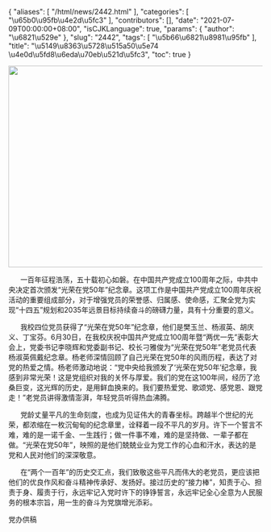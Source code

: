 {
    "aliases": [
        "/html/news/2442.html"
    ],
    "categories": [
        "\u65b0\u95fb\u4e2d\u5fc3"
    ],
    "contributors": [],
    "date": "2021-07-09T00:00:00+08:00",
    "isCJKLanguage": true,
    "params": {
        "author": "\u6821\u529e"
    },
    "slug": "2442",
    "tags": [
        "\u5b66\u6821\u8981\u95fb"
    ],
    "title": "\u5149\u8363\u5728\u515a50\u5e74 \u4e0d\u5fd8\u6eda\u70eb\u521d\u5fc3",
    "toc": true
}


<img
    src="https://cdn.tfls.online/mirror/full/98e7638b51a8f013fffa4dcf67990a6a9da89471.jpg"
    style="display:block;margin-left:auto;margin-right:auto;"
    decoding="async"
    fetchpriority="auto"
    loading="lazy"
    height="400"
    width="600"
/>




  





      一百年征程浩荡，五十载初心如磐。在中国共产党成立100周年之际，中共中央决定首次颁发“光荣在党50年”纪念章。这项工作是中国共产党成立100周年庆祝活动的重要组成部分，对于增强党员的荣誉感、归属感、使命感，汇聚全党为实现“十四五”规划和2035年远景目标持续奋斗的磅礴力量，具有十分重要的意义。



      我校四位党员获得了“光荣在党50年”纪念章，他们是樊玉兰、杨淑英、胡庆义、丁宝芬。6月30日，在我校庆祝中国共产党成立100周年暨“两优一先”表彰大会上，党委书记李晓辉和党委副书记、校长刁雅俊为“光荣在党50年”老党员代表杨淑英佩戴纪念章。杨老师深情回顾了自己光荣在党50年的风雨历程，表达了对党的热爱之情。杨老师激动地说：“党中央给我颁发了‘光荣在党50年’纪念章，我感到非常光荣！这是党组织对我的关怀与厚爱。我们的党在这100年间，经历了沧桑巨变，这光辉的历史，是用鲜血换来的。我们要热爱党、歌颂党、感党恩、跟党走！”老党员讲得激情澎湃，年轻党员听得热血沸腾。

  





  





      党龄丈量平凡的生命刻度，也成为见证伟大的青春坐标。跨越半个世纪的光荣，都浓缩在一枚沉甸甸的纪念章里，诠释着一段不平凡的岁月。许下一个誓言不难，难的是一诺千金、一生践行；做一件事不难，难的是坚持做、一辈子都在做。“光荣在党50年”，映照的是他们兢兢业业为党工作的心血和汗水，表达的是党和人民对他们的深深敬意。




      在“两个一百年”的历史交汇点，我们致敬这些平凡而伟大的老党员，更应该把他们的优良作风和奋斗精神传承好、发扬好。接过历史的“接力棒”，知责于心、担责于身、履责于行，永远牢记入党时许下的铮铮誓言，永远牢记全心全意为人民服务的根本宗旨，用一生的奋斗为党旗增光添彩。




党办供稿  






  



